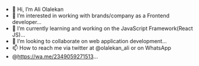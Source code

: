 - 👋 Hi, I’m Ali Olalekan
- 👀 I’m interested in working with brands/company as a Frontend developer...
- 🌱 I’m currently learning and working on the JavaScript Framework(React JS)...
- 💞️ I’m looking to collaborate on web application development...
- 📫 How to reach me via twitter at @olalekan_ali or on WhatsApp 
- @https://wa.me/2349059271513...

<!---
olalekanali/olalekanali is a ✨ special ✨ repository because its `README.md` (this file) appears on your GitHub profile.
You can click the Preview link to take a look at your changes.
--->
